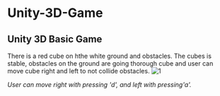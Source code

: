 # Unity-3D-Game
## Unity 3D Basic Game 
There is a red cube on hthe white ground and obstacles. The cubes is stable,
obstacles on the ground are going thorough cube 
and user can move cube right and left to not collide obstacles.
![1](https://user-images.githubusercontent.com/23221280/89709216-ab3d7c80-d986-11ea-9cb9-652c50fb261f.PNG)

*User can move right with pressing 'd', and left with pressing'a'.*
